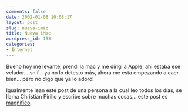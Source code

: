 ```yaml
---
comments: false
date: 2002-01-08 10:08:17
layout: post
slug: nueva-imac
title: Nueva iMac
wordpress_id: 153
categories:
- Internet
---
```


Bueno hoy me levante, prendi la mac y me dirigi a Apple, ahi estaba ese velador… snif… ya no lo detesto más, ahora me esta empezando a caer bien… pero no digo que ya lo adoro!  

  

Igualmente lean este post de una persona a la cual leo todos los días, se llama Christian Pirillo y escribe sobre muchas cosas… este post es [magnífico](http://chris.pirillo.com/archives/week_2002_01_06.html#000087).




 
